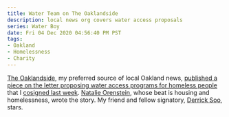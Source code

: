 ```yaml
---
title: Water Team on The Oaklandside
description: local news org covers water access proposals
series: Water Boy
date: Fri 04 Dec 2020 04:56:40 PM PST
tags:
- Oakland
- Homelessness
- Charity
---
```


[The Oaklandside](https://oaklandside.org), my preferred source of local Oakland news, [published a piece on the letter proposing water access programs for homeless people](https://oaklandside.org/2020/12/04/clean-drinking-water-is-elusive-for-homeless-oaklanders-some-say-theyve-found-a-solution/) that I [cosigned last week](/2020/11/27/EBMUD-for-All.html).  [Natalie Orenstein](https://oaklandside.org/author/natalie-orenstein/), whose beat is housing and homelessness, wrote the story.  My friend and fellow signatory, [Derrick Soo](https://www.youtube.com/channel/UCimS5XwZyrvaOv3ddNpavdw), stars.
